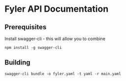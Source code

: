 # Fyler API Documentation #

## Prerequisites ##

Install swagger-cli - this will allow you to combine 

    npm install -g swagger-cli

## Building ##

    swagger-cli bundle -o fyler.yaml -t yaml -r main.yaml

